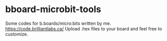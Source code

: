 # bboard-microbit-tools
Some codes for b.boards/micro:bits written by me. https://code.brilliantlabs.ca/
Upload .hex files to your board and feel free to customize.
